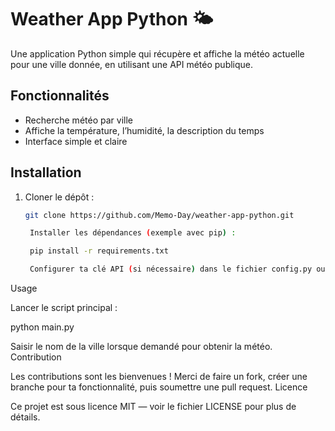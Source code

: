 # Weather App Python 🌤️

Une application Python simple qui récupère et affiche la météo actuelle pour une ville donnée, en utilisant une API météo publique.

## Fonctionnalités

- Recherche météo par ville
- Affiche la température, l’humidité, la description du temps
- Interface simple et claire

## Installation

1. Cloner le dépôt :  
   ```bash
   git clone https://github.com/Memo-Day/weather-app-python.git

    Installer les dépendances (exemple avec pip) :

    pip install -r requirements.txt

    Configurer ta clé API (si nécessaire) dans le fichier config.py ou .env

Usage

Lancer le script principal :

python main.py

Saisir le nom de la ville lorsque demandé pour obtenir la météo.
Contribution

Les contributions sont les bienvenues !
Merci de faire un fork, créer une branche pour ta fonctionnalité, puis soumettre une pull request.
Licence

Ce projet est sous licence MIT — voir le fichier LICENSE pour plus de détails.
